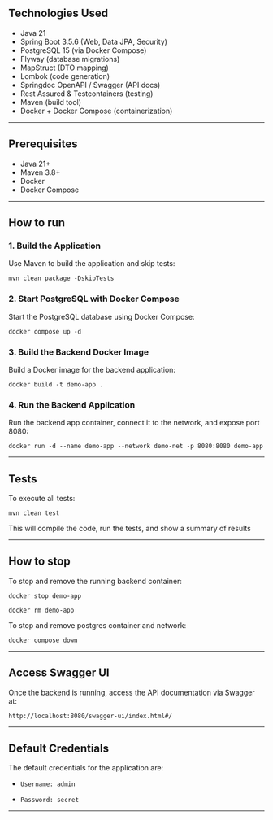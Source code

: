 ## Technologies Used

- Java 21
- Spring Boot 3.5.6 (Web, Data JPA, Security)
- PostgreSQL 15 (via Docker Compose)
- Flyway (database migrations)
- MapStruct (DTO mapping)
- Lombok (code generation)
- Springdoc OpenAPI / Swagger (API docs)
- Rest Assured & Testcontainers (testing)
- Maven (build tool)
- Docker + Docker Compose (containerization)

---

## Prerequisites

- Java 21+
- Maven 3.8+
- Docker
- Docker Compose

---

## How to run

### 1. Build the Application
Use Maven to build the application and skip tests:

```
mvn clean package -DskipTests
```

### 2. Start PostgreSQL with Docker Compose

Start the PostgreSQL database using Docker Compose:

```
docker compose up -d
```

### 3. Build the Backend Docker Image

Build a Docker image for the backend application:

```
docker build -t demo-app .
```

### 4. Run the Backend Application

Run the backend app container, connect it to the network, and expose port 8080:

```
docker run -d --name demo-app --network demo-net -p 8080:8080 demo-app
```

---

## Tests

To execute all tests:

```
mvn clean test
```
This will compile the code, run the tests, and show a summary of results

---

## How to stop

To stop and remove the running backend container:

```
docker stop demo-app

docker rm demo-app
```

To stop and remove postgres container and network:

```
docker compose down
```

---

## Access Swagger UI
Once the backend is running, access the API documentation via Swagger at:

```
http://localhost:8080/swagger-ui/index.html#/
```

---

## Default Credentials

The default credentials for the application are:

- `Username: admin`

- `Password: secret`

---
